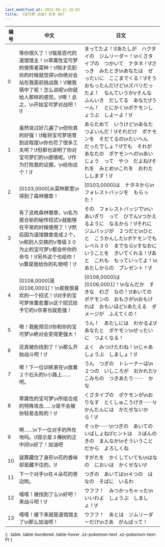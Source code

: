 ```yaml
---
last_modified_at: 2021-08-21 16:02
title: 《宝可梦 白金》文本 087
---
```

| 编号 | 中文 | 日文 |
| ---- | ---- | ---- |
| 0 | 等你很久了！\f我是百代的道馆馆主！\n草属性宝可梦的使用者菜种！\f刚才见到你的时候就觉得\n你绝对会站在我面前挑战我！\f被我猜中了呢！怎么说呢\n你就给人那样的感觉。\f嗯！总之，\n开始宝可梦对战吧！\f | まってたよ！\fあたしが　ハクタイの　ジムリーダー！\nくさタイプの　つかいて　ナタネ！\fさっき　みたとき\nあなたは　ぜったいに　ここまでくる！\fそう　おもったんだけど\nズバリだったよ！　なんていうか\rそんな　ふんいき　だしてる　あなた\fうーん！　とにかく\nポケモンしょうぶ　しよーよ！\f |
| 1 | 虽然说过好几遍了\n但你真的好强！\f能将宝可梦培育到这程度\n你也花了很多工夫吧？\f但那也说明了你对宝可梦们的\n感情呢。\f作为打败我的证据，\n给你这个！\f | あらためて　いうけど\nあなた　つよいんだ！\fそれだけ　ポケモンを　そだてるの\nたいへん　だったでしょ？\fでも　それが　あなたの　ポケモンへの\nあいじょう　って　やつ　だよね\fそれを　みとめ\nこれを　おわたしします！\f |
| 2 | [0103,0000]从菜种那里\n得到了森林徽章！ | [0103,0000]は　ナタネから\nフォレストバッジを　もらった！ |
| 3 | 有了这枚森林徽章，\n名为居合斩的秘传招式\r就能够在平常的时候使用了！\f然后因为道馆徽章变成２个，\n和别人交换的\r等级３０为止的宝可梦\r都会听你的命令！\f另外这个也给你！\n算是我给你的礼物吧！\f | その　フォレストバッジで\nいあいぎり　って　ひでん\rつかえるように　なるから！\fそれに　ジムバッジが　２つだと\nひとと　こうかんした\rポケモンでも　レベル３０　までなら\rすなおに　いうことを　きいてくれる！\fあと　これも　もっていってよ！\nあたしからの　プレゼント！\f |
| 4 | [0108,0000]是[0106,0001]！\n是我很喜欢的一个招式！\f对手的宝可梦体重愈重\n这个招式给予它的\r伤害也就愈强！ | [0108,0000]は　[0106,0001]！\nなんだか　すきな　わざ　なの！\fあいての　ポケモンの　おもさが\nおもければ　おもいほど\rあたえる　ダメージが　ふえてくの！ |
| 5 | 嗯！我能预见\f你和你的宝可梦\n绝对会变得更强大！ | うん！　あたしには　わかるよ\fあなたと　ポケモン\nぜったいに　つよくなる！ |
| 6 | 还真被你找到了！\n那么开始战斗吧！\f | よく　みつけたわね！\nじゃあ　しょうぶ　しましょ！\f |
| 7 | 嗯！下一位训练家在\n放着２个石头的\r小路上……吧。 | うん　つぎの　トレーナーは\n２つの　いしころが　おかれた\rこみちの　つきあたり⋯⋯　かな |
| 8 | 草属性的宝可梦\n所组合成的特殊攻击……\r是不会被你轻易击败的！\f | くさタイプの　ポケモンが\nおりなす　とくしゅこうげき⋯⋯\rかんたんには　かたせないから！\f |
| 9 | 啊……\n下一位对手的所在地吗。\f提示是３棵树的正中间\n好了！加油吧 | そっか⋯⋯\nつぎの　あいての　いばしょね\fヒントは　３ぼんの　きの　まんなか\nそういうことだから　よろしくね |
| 10 | 就算藏住了身形\n花的香味却是藏不住的。\f | すがたを　かくしていても\nはなの　においは　かくせない\f |
| 11 | 下一个对手\n在４朵花的旁边哟。 | つぎの　あいては\n４つの　はなの　そばに　いるわ |
| 12 | 嘻嘻！被找到了么\n好吧！来战斗吧！\f | ウフフ！　みつかっちゃった\nいいわよ　しょうぶ　しましょ！\f |
| 13 | 嘻嘻！接下来就是道馆馆主了\n那么加油吧！ | ウフフ！　あとは　ジムリーダーだけ\nさあ　がんばって！ |
{: .table .table-bordered .table-hover .xz-pokemon-text .xz-pokemon-text-Pt }